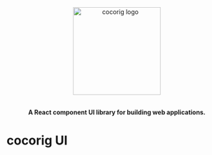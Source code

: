 <div align="center">

<img  width="200"  src="https://github.com/user-attachments/assets/588dd589-41f7-474b-b01e-6981dd54d132" alt="cocorig logo">

<br>
<br>

**A React component UI library for building web applications.**

</div>

<h1>cocorig UI</h1>
